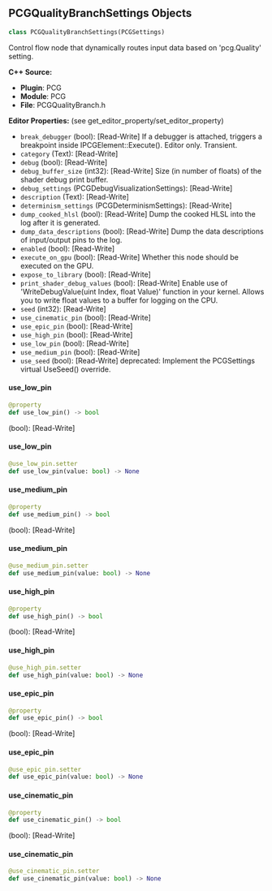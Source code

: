 ## PCGQualityBranchSettings Objects

```python
class PCGQualityBranchSettings(PCGSettings)
```

Control flow node that dynamically routes input data based on 'pcg.Quality' setting.

**C++ Source:**

- **Plugin**: PCG
- **Module**: PCG
- **File**: PCGQualityBranch.h

**Editor Properties:** (see get_editor_property/set_editor_property)

- ``break_debugger`` (bool):  [Read-Write] If a debugger is attached, triggers a breakpoint inside IPCGElement::Execute(). Editor only. Transient.
- ``category`` (Text):  [Read-Write]
- ``debug`` (bool):  [Read-Write]
- ``debug_buffer_size`` (int32):  [Read-Write] Size (in number of floats) of the shader debug print buffer.
- ``debug_settings`` (PCGDebugVisualizationSettings):  [Read-Write]
- ``description`` (Text):  [Read-Write]
- ``determinism_settings`` (PCGDeterminismSettings):  [Read-Write]
- ``dump_cooked_hlsl`` (bool):  [Read-Write] Dump the cooked HLSL into the log after it is generated.
- ``dump_data_descriptions`` (bool):  [Read-Write] Dump the data descriptions of input/output pins to the log.
- ``enabled`` (bool):  [Read-Write]
- ``execute_on_gpu`` (bool):  [Read-Write] Whether this node should be executed on the GPU.
- ``expose_to_library`` (bool):  [Read-Write]
- ``print_shader_debug_values`` (bool):  [Read-Write] Enable use of 'WriteDebugValue(uint Index, float Value)' function in your kernel. Allows you to write float values to a buffer for logging on the CPU.
- ``seed`` (int32):  [Read-Write]
- ``use_cinematic_pin`` (bool):  [Read-Write]
- ``use_epic_pin`` (bool):  [Read-Write]
- ``use_high_pin`` (bool):  [Read-Write]
- ``use_low_pin`` (bool):  [Read-Write]
- ``use_medium_pin`` (bool):  [Read-Write]
- ``use_seed`` (bool):  [Read-Write]
  deprecated: Implement the PCGSettings virtual UseSeed() override.

<a id="unreal.PCGQualityBranchSettings.use_low_pin"></a>

#### use_low_pin

```python
@property
def use_low_pin() -> bool
```

(bool):  [Read-Write]

<a id="unreal.PCGQualityBranchSettings.use_low_pin"></a>

#### use_low_pin

```python
@use_low_pin.setter
def use_low_pin(value: bool) -> None
```

<a id="unreal.PCGQualityBranchSettings.use_medium_pin"></a>

#### use_medium_pin

```python
@property
def use_medium_pin() -> bool
```

(bool):  [Read-Write]

<a id="unreal.PCGQualityBranchSettings.use_medium_pin"></a>

#### use_medium_pin

```python
@use_medium_pin.setter
def use_medium_pin(value: bool) -> None
```

<a id="unreal.PCGQualityBranchSettings.use_high_pin"></a>

#### use_high_pin

```python
@property
def use_high_pin() -> bool
```

(bool):  [Read-Write]

<a id="unreal.PCGQualityBranchSettings.use_high_pin"></a>

#### use_high_pin

```python
@use_high_pin.setter
def use_high_pin(value: bool) -> None
```

<a id="unreal.PCGQualityBranchSettings.use_epic_pin"></a>

#### use_epic_pin

```python
@property
def use_epic_pin() -> bool
```

(bool):  [Read-Write]

<a id="unreal.PCGQualityBranchSettings.use_epic_pin"></a>

#### use_epic_pin

```python
@use_epic_pin.setter
def use_epic_pin(value: bool) -> None
```

<a id="unreal.PCGQualityBranchSettings.use_cinematic_pin"></a>

#### use_cinematic_pin

```python
@property
def use_cinematic_pin() -> bool
```

(bool):  [Read-Write]

<a id="unreal.PCGQualityBranchSettings.use_cinematic_pin"></a>

#### use_cinematic_pin

```python
@use_cinematic_pin.setter
def use_cinematic_pin(value: bool) -> None
```

<a id="unreal.PCGQualitySelectSettings"></a>